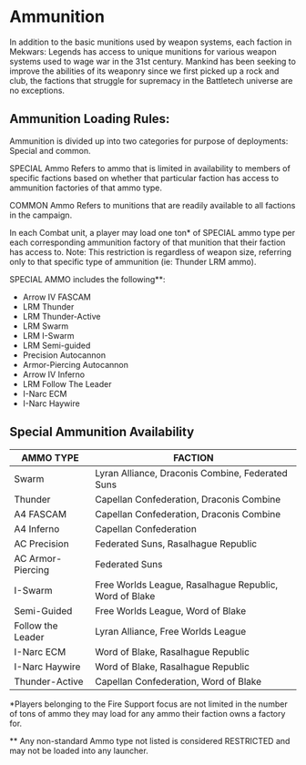 # Ammunition

In addition to the basic munitions used by weapon systems, each faction in Mekwars: Legends has access to unique munitions for various weapon systems used to wage war in the 31st century.  Mankind has been seeking to improve the abilities of its weaponry since we first picked up a rock and club, the factions that struggle for supremacy in the Battletech universe are no exceptions.

## Ammunition Loading Rules:

Ammunition is divided up into two categories for purpose of deployments: Special and common.

SPECIAL Ammo
    Refers to ammo that is limited in availability to members of specific factions based on whether that particular
    faction has access to ammunition factories of that ammo type.

COMMON Ammo
    Refers to munitions that are readily available to all factions in the campaign.

In each Combat unit, a player may load one ton* of SPECIAL ammo type per each corresponding ammunition factory of that munition that their faction has access to. Note: This restriction is regardless of weapon size, referring only to that specific type of ammunition (ie: Thunder LRM ammo).

SPECIAL AMMO includes the following**:
* Arrow IV FASCAM
* LRM Thunder
* LRM Thunder-Active
* LRM Swarm
* LRM I-Swarm
* LRM Semi-guided
* Precision Autocannon
* Armor-Piercing Autocannon
* Arrow IV Inferno
* LRM Follow The Leader
* I-Narc ECM
* I-Narc Haywire

## Special Ammunition Availability

AMMO TYPE |	FACTION
--- | ---
Swarm |	Lyran Alliance, Draconis Combine, Federated Suns
Thunder |	Capellan Confederation, Draconis Combine
A4 FASCAM |	Capellan Confederation, Draconis Combine
A4 Inferno |	Capellan Confederation
AC Precision | 	Federated Suns, Rasalhague Republic
AC Armor-Piercing |	Federated Suns
I-Swarm |	Free Worlds League, Rasalhague Republic, Word of Blake
Semi-Guided |	Free Worlds League, Word of Blake
Follow the Leader |	Lyran Alliance, Free Worlds League
I-Narc ECM |	Word of Blake, Rasalhague Republic
I-Narc Haywire |	Word of Blake, Rasalhague Republic
Thunder-Active | 	Capellan Confederation, Word of Blake

*Players belonging to the Fire Support focus are not limited in the number of tons of ammo they may load for any ammo their faction owns a factory for.

** Any non-standard Ammo type not listed is considered RESTRICTED and may not be loaded into any launcher.